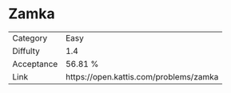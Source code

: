 # Zamka

<table>
    <tr>
        <td>Category</td>
        <td>Easy</td>
    </tr>
    <tr>
        <td>Diffulty</td>
        <td>1.4</td>
    </tr>
    <tr>
        <td>Acceptance</td>
        <td>56.81 %</td>
    </tr>
    <tr>
        <td>Link</td>
        <td>https://open.kattis.com/problems/zamka</td>
    </tr>
</table>